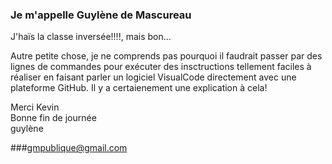 
### Je m'appelle Guylène de Mascureau
J'haïs la classe inversée!!!!, mais bon...

Autre petite chose, je ne comprends pas pourquoi il faudrait passer par des lignes de commandes pour exécuter des insctructions tellement faciles à réaliser en faisant parler un logiciel VisualCode directement avec une plateforme GitHub.
Il y a certaienement une explication à cela!

Merci Kevin<br>
Bonne fin de journée<br>
guylène

<!--
**gmpublique/gmpublique** 

Je m'appelle Guylène de Mascureau
J'haïs la classe inversée!!!!, mais bon...
Autre petite chose, je ne comprends pas pourquoi il faudrait passer par des lignes de commandes pour exécuter des insctructions tellement faciles à réaliser en faisant parler un logiciel avec une plateforme.

Il y a certaienement une explication à cela!
-->
###gmpublique@gmail.com
